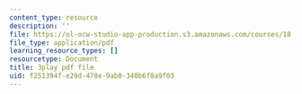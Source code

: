 ```yaml
---
content_type: resource
description: ''
file: https://ol-ocw-studio-app-production.s3.amazonaws.com/courses/18-03sc-differential-equations-fall-2011/f251394fe29d478e9ab0340b6f8a9f03_5av3kiejazQ.pdf
file_type: application/pdf
learning_resource_types: []
resourcetype: Document
title: 3play pdf file
uid: f251394f-e29d-478e-9ab0-340b6f8a9f03
---
```

